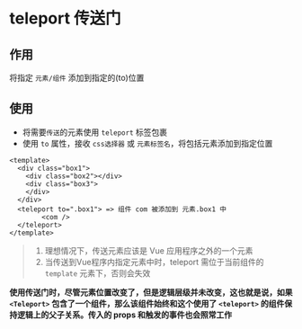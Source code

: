 # teleport 传送门
## 作用
将指定 `元素/组件` 添加到指定的(to)位置

## 使用
* 将需要`传送`的元素使用 `teleport` 标签包裹
* 使用 `to` 属性，接收 `css选择器` 或 `元素标签名`，将包括元素添加到指定位置
```vue
<template>
  <div class="box1">
    <div class="box2"></div>
    <div class="box3">
    </div>
  </div>
  <teleport to=".box1"> => 组件 com 被添加到 元素.box1 中
        <com />
  </teleport>
</template>

```

> 1. 理想情况下，传送元素应该是 Vue 应用程序之外的一个元素
> 2. 当传送到Vue程序内指定元素中时，teleport 需位于当前组件的 `template` 元素下，否则会失效

**使用传送门时，尽管元素位置改变了，但是逻辑层级并未改变，这也就是说，如果 `<Teleport>` 包含了一个组件，那么该组件始终和这个使用了 `<teleport>` 的组件保持逻辑上的父子关系。传入的 props 和触发的事件也会照常工作**
